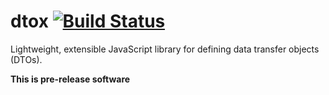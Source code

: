 # dtox [![Build Status](https://travis-ci.org/pstadler/dtox.svg?branch=master)](https://travis-ci.org/pstadler/dtox)

Lightweight, extensible JavaScript library for defining data transfer objects (DTOs).

**This is pre-release software**